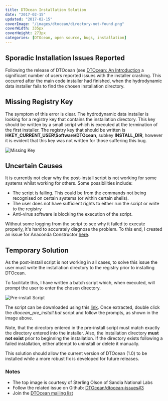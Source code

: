 ```yaml
---
title: DTOcean Installation Solution
date: "2017-02-15"
updated: "2017-02-15"
coverImage: "/images/dtocean/directory-not-found.png"
coverWidth: 335px
coverHeight: 273px
categories: [DTOcean, open source, bugs, installation]
---
```


## Sporadic Installation Issues Reported

Following the release of DTOcean (see [DTOcean: An
Introduction](https://www.dataonlygreater.com/latest/professional/2017/01/30/dtocean-introduction/)
a significant number of users reported issues with the installer crashing. This
occurred after the main code installer had finished, when the hydrodynamic data
installer fails to find the chosen installation directory.

## Missing Registry Key

The symptom of this error is clear. The hydrodynamic data installer is looking
for a registry key that contains the installation directory. This key should be
written by a small script which is executed at the termination of the first
installer. The registry key that should be written is
**HKEY_CURRENT_USER\\Software\\DTOcean**, subkey **INSTALL_DIR**, however it
is evident that this key was not written for those suffering this bug.

![Missing Key](/images/dtocean/missing-key.png)

## Uncertain Causes

It is currently not clear why the post-install script is not working for some
systems whilst working for others. Some possibilities include:

- The script is failing. This could be from the commands not being recognised on
  certain systems (or within certain shells).
- The user does not have sufficient rights to either run the script or write to
  the registry
- Anti-virus software is blocking the execution of the script.

Without some logging from the script to see why it failed to execute properly,
it's hard to accurately diagnose the problem. To this end, I created an issue
for Anaconda Constructor [here](https://github.com/conda/constructor/issues/63).

## Temporary Solution

As the post-install script is not working in all cases, to solve this issue
the user must write the installation directory to the registry prior to
installing DTOcean.

To facilitate this, I have written a batch script which, when executed, will
prompt the user to enter the chosen directory.

![Pre-install Script](/images/dtocean/dtocean-pre-install.png)

The script can be downloaded using this
[link](https://gist.github.com/H0R5E/1b2f915f9f4e44ed179614e4b54e4d41/archive/4b2a0c6ad72db42d3f9392115f3e1c15eaf3e318.zip).
Once extracted, double click the _dtocean_pre_install.bat_ script and follow
the prompts, as shown in the image above.

Note, that the directory entered in the pre-install script must match exactly
the directory entered into the installer. Also, the installation directory
**must not exist** prior to beginning the installation. If the directory exists
following a failed installation, either attempt to uninstall or delete it
manually.

This solution should allow the current version of DTOcean (1.0) to be installed
while a more robust fix is developed for future releases.

### Notes

- The top image is courtesy of Sterling Olson of Sandia National Labs
- Follow the related issue on Github:
  [DTOcean/dtocean-issues#3](https://github.com/DTOcean/dtocean-issues/issues/3)
- Join the [DTOcean mailing list](https://groups.google.com/d/forum/dtocean)
